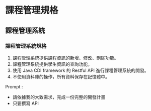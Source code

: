# 課程管理規格

## 課程管理系統

### 課程管理系統規格

1. 課程管理系統提供課程資訊的新增、修改、刪除功能。
2. 課程管理系統提供學生資訊的查詢功能。
3. 使用 Java CDI framework 的 Restful API 進行課程管理系統的開發。
4. 不使用資料庫的操作，所有資料保存在記憶體中。

Prompt : 
- 請依據我的大致需求，完成一份完整的開發計畫
- 只要撰寫 API 
